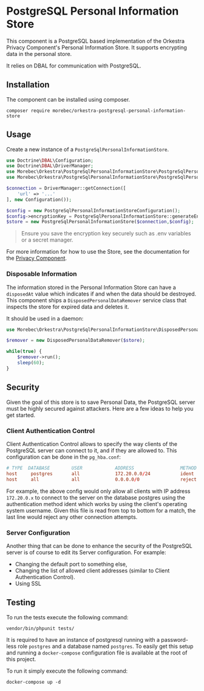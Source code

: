 # PostgreSQL Personal Information Store
This component is a PostgreSQL based implementation of the Orkestra Privacy Component's
Personal Information Store. It supports encrypting data in the personal store.

It relies on DBAL for communication with PostgreSQL.

## Installation
The component can be installed using composer.
```shell
composer require morebec/orkestra-postgresql-personal-information-store
```

## Usage
Create a new instance of a `PostgreSqlPersonalInformationStore`.
```php
use Doctrine\DBAL\Configuration;
use Doctrine\DBAL\DriverManager;
use Morebec\Orkestra\PostgreSqlPersonalInformationStore\PostgreSqlPersonalInformationStore;
use Morebec\Orkestra\PostgreSqlPersonalInformationStore\PostgreSqlPersonalInformationStoreConfiguration;

$connection = DriverManager::getConnection([
    'url' => '...'
], new Configuration()); 

$config = new PostgreSqlPersonalInformationStoreConfiguration();
$config->encryptionKey = PostgreSqlPersonalInformationStore::generateEncryptionKey(); // Or random_bytes(SODIUM_CRYPTO_SECRETBOX_KEYBYTES);
$store = new PostgreSqlPersonalInformationStore($connection,$config);
```

> Ensure you save the encryption key securely such as .env variables or a secret manager.

For more information for how to use the Store, see the documentation for the [Privacy Component]().

### Disposable Information
The information stored in the Personal Information Store can have a `disposedAt` value which indicates if and when 
the data should be destroyed.
This component ships a `DisposedPersonalDataRemover` service class that inspects the store for expired data and deletes it.

It should be used in a daemon:

```php
use Morebec\Orkestra\PostgreSqlPersonalInformationStore\DisposedPersonalDataRemover;

$remover = new DisposedPersonalDataRemover($store);

while(true) {
    $remover->run();
    sleep(60);
}
```

## Security
Given the goal of this store is to save Personal Data, the PostgreSQL server must be highly secured against attackers.
Here are a few ideas to help you get started.

### Client Authentication Control
Client Authentication Control allows to specify the way clients of the PostgreSQL server
can connect to it, and if they are allowed to. This configuration can be done in the `pg_hba.conf`: 

```conf
# TYPE  DATABASE        USER            ADDRESS                 METHOD
host     postgres       all             172.20.0.0/24           ident
host     all            all             0.0.0.0/0               reject
```

For example, the above config would only allow all clients with IP address  `172.20.0.x` to connect
to the server on the database postgres using the authentication method ident which works by using the client's
operating system username.
Given this file is read from top to bottom for a match, the last line would reject any other connection attempts. 

### Server Configuration
Another thing that can be done to enhance the security of the PostgreSQL server is of course to edit
its Server configuration.
For example:
- Changing the default port to something else,
- Changing the list of allowed client addresses (similar to Client Authentication Control).
- Using SSL

## Testing
To run the tests execute the following command:
```shell
vendor/bin/phpunit tests/
```

It is required to have an instance of postgresql running with a password-less role `postgres` and a database named `postgres`.
To easily get this setup and running a `docker-compose` configuration file is available at the root of this project.

To run it simply execute the following command:

```shell
docker-compose up -d
```